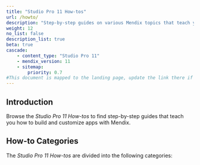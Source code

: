 ```yaml
---
title: "Studio Pro 11 How-tos"
url: /howto/
description: "Step-by-step guides on various Mendix topics that teach you how to build and customize apps."
weight: 12
no_list: false
description_list: true
beta: true
cascade:
    - content_type: "Studio Pro 11"
    - mendix_version: 11
    - sitemap:
        priority: 0.7
#This document is mapped to the landing page, update the link there if renaming or moving the doc file.
---
```


## Introduction

Browse the *Studio Pro 11 How-tos* to find step-by-step guides that teach you how to build and customize apps with Mendix.

## How-to Categories

The *Studio Pro 11 How-tos* are divided into the following categories:
